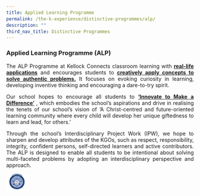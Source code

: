 ```yaml
---
title: Applied Learning Programme
permalink: /the-k-experience/distinctive-programmes/alp/
description: ""
third_nav_title: Distinctive Programmes
---
```

<h3>Applied Learning Programme (ALP)</h3>
<p align="justify">The ALP Programme at Kellock Connects classroom learning with <strong><u>real-life applications</u></strong> and encourages students to <strong><u>creatively apply concepts to solve authentic problems.</u></strong> It focuses on evoking curiosity in learning, developing inventive thinking and encouraging a dare-to-try spirit.</p>

<p align="justify">Our school hopes to encourage all students to <strong><u>‘Innovate to Make a Difference’</u></strong> , which embodies the school’s aspirations and drive in realising the tenets of our school’s vision of  ‘A Christ-centred and future-oriented learning community where every child will develop her unique giftedness to learn and lead, for others.’</p>

<p align="justify">Through the school’s Interdisciplinary Project Work (IPW), we hope to sharpen and develop attributes of the KGOs, such as respect, responsibility, integrity, confident persons, self-directed learners and active contributors.  The ALP is designed to enable all students to be intentional about solving multi-faceted problems by adopting an interdisciplinary perspective and approach.</p>

<img src="/images/2023/ALP/kellockalp1.png" width="60">